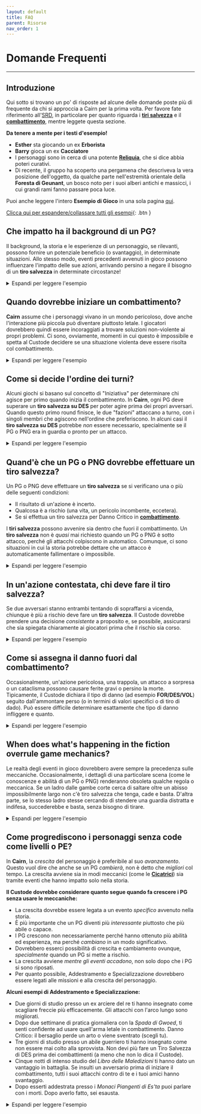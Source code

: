 ```yaml
---
layout: default
title: FAQ
parent: Risorse
nav_order: 1
---
```


# Domande Frequenti
---

## Introduzione

Qui sotto si trovano un po' di risposte ad alcune delle domande poste più di frequente da chi si approccia a Cairn per la prima volta. Per favore fate riferimento all'[SRD](/cairn-srd/), in particolare per quanto riguarda i [**tiri salvezza**](/cairn-srd/#tiri-salvezza) e il [**combattimento**](/cairn-srd/#combattimento), mentre leggete questa sezione.

**Da tenere a mente per i testi d'esempio!**
- **Esther** sta giocando un ex **Erborista**
- **Barry** gioca un ex **Cacciatore**
- I personaggi sono in cerca di una potente [**Reliquia**](/cairn-srd/#reliquie), che si dice abbia poteri curativi.
- Di recente, il gruppo ha scoperto una pergamena che descriveva la vera posizione dell'oggetto, da qualche parte nell'estremità orientale della **Foresta di Geunant**, un bosco noto per i suoi alberi antichi e massicci, i cui grandi rami fanno passare poca luce.

Puoi anche leggere l'intero **Esempio di Gioco** in una sola pagina [qui](/resources/example-of-play).

<a href='#/' id='expAll' class='exp'>Clicca qui per espandere/collassare tutti gli esempi</a>{: .btn }

## Che impatto ha il background di un PG?

Il background, la storia e le esperienze di un personaggio, se rilevanti, possono fornire un potenziale beneficio (o svantaggio), in determinate situazioni. Allo stesso modo, eventi precedenti avvenuti in gioco possono influenzare l'impatto delle sue azioni, arrivando persino a negare il bisogno di un **tiro salvezza** in determinate circostanze!

<details markdown="block">
  <summary>
Espandi per leggere l'esempio
 </summary>

 **Custode**: _"Avete trascorso buona parte della mattinata facendovi strada attraverso la **Foresta di Geunant**, tagliando viticci pendenti e cespugli che vi arrivavano alla vita. È molto facile perdersi qua, in mezzo al folto sottobosco. Per peggiorare le cose, il Sole è completamente oscurato dai folti rami sopra le vostre teste."_

 **Barry**: _"Il mio background da **Cacciatore** può aiutarci in qualche modo?"_

 **Custode**: _"Sì, anche se devi fermarti spesso per guardarti attorno; di conseguenza, andate a rilento. Continuate ad andare a Est, verso la vostra destinazione"_

 **Custode**: _"Dopo qualche ora sbucate in una piccola radura tra le piante, perfetta per una breve sosta. Dall'altra parte della radura c'è un sentiero piccolo ma visibile che punta a Est. L'entrata del sentiero è bloccata da una grossa pianta in fiore, illuminata da un solitario raggio di sole; dai suoi baccelli aperti, di colore blu, sgocciola un icore verde."_

 **Esther**: _"Come ex **Erborista**, riconosco la pianta?"_

 **Custode**: _"Sì. Sai anche che probabilmente è cresciuta molto per via del raggio di sole che la sommerge di luce naturale."_

 **Esther**: _"Cosa mi dicono i colori della pianta? È velenosa? Cosa so dell'icore verde?"_

 **Custode**: _"Osservi tutte queste cose e riconosci che, sì, molto probabilmente è velenosa, perché i petali ricordano molto quelli dell'Aconito."_

 **Barry**: _"Va bene, il piano è questo: scalerò uno degli alberi sopra la pianta e vi stenderò sopra il mio sacco a pelo, per bloccare la luce. Con un po' di fortuna, questo farà chiudere i baccelli!"_

 **Custode**: _"Stendi con cura il tuo sacco a pelo tra due tronchi, proiettando un'ombra sopra i baccelli blu della pianta al di sotto. Immediatamente, questi cominciano a chiudersi, abbastanza da permettere a una persona attenta di passarvi in mezzo."_

 **Esther**: _"Eccellente. Voglio provare a estrarre con cura una delle foglie, per usarla in futuro, e poi andare avanti."_

 **Cosa sarebbe successo se nessuno dei PG avesse avuto esperienze o competenze rilevanti?**

 - Se non ci fosse stato nessun PG con il background **Erborista**, il Custode avrebbe probabilmente dichiarato che i PG ignoravano le proprietà della pianta e, si spera, i giocatori avrebbero provato a imparare di più facendo domande ed esperimenti.

 - Se un PG avesse avuto un background _tangenziale_ (come il **Cacciatore**) il Custode avrebbe potuto [lasciar decidere al Fato](/cairn-srd/#dado-del-fato) e tirare 1d6. Più alto il tiro, più probabilmente i PG avrebbero imparato qualcosa di importante o utile.
</details>

## Quando dovrebbe iniziare un combattimento?

**Cairn** assume che i personaggi vivano in un mondo pericoloso, dove anche l'interazione più piccola può diventare piuttosto letale. I giocatori dovrebbero quindi essere incoraggiati a trovare soluzioni non-violente ai propri problemi. Ci sono, ovviamente, momenti in cui questo è impossibile e spetta al Custode decidere se una situazione violenta deve essere risolta col combattimento.

<details markdown="block">
  <summary>
Espandi per leggere l'esempio
 </summary>

 **Custode**: _"Nel tardo pomeriggio arrivate finalmente al limitare della foresta. Uscendo dagli alberi, quasi cadete in un profondo orrido che taglia in due la foresta. Finalmente, siete arrivati al **Crollo Divino**, una gola apparendemente senza fondo e senza un ponte che la attraversi. A giudicare dalle pareti di nuda roccia su entrambi i lati, calarsi sarebbe estremamente pericoloso. Sfortunatamente, la vostra mèta si trova proprio dall'altra parte, dove le rupi incontrano il confine del mondo. Nelle vicinanze c'è una piccola radura dove potreste accamparvi, protetti da un gigantesco albero di Quercia piantato vicino all'orrido"_

 **Esther**: _"Penso che dovremmo accamparci prima di andare avanti. Se dobbiamo calarci o aggirare l'abisso, preferirei avere la luce dalla nostra!"_

 **Barry**: _"Decisamente. Mi chiedo quale sia il modo più sicuro di farlo? Diamo le spalle al precipizio?"_

 **Custode**: _"Sì, a meno che, ovviamente, non ne esca qualcosa! A proposito, chi fa il primo turno di guardia?"_

 **Esther**: _"Il primo turno lo prendo io."_

 **Custode**: _"Vi accampate e mangiare una delle vostre razioni. A metà del primo turno di guardia, il rumore di rami spezzati provenire da Ovest dell'accampamento, verso la **Foresta di Geunant**. Cosa fai?"_

 **Esther**: _"Vorrei svegliare il mio compagno con un calcio, così non devo affrontare questa cosa da sola, indicandogli silenziosamente con la testa la direzione del rumore e facendogli cenno di far silenzio."_

 **Custode**: _"Lo fai e proprio mentre si sta alzando un paio di orridi occhi rossi diventa visibile dietro alle foglie del sottobosco."_

 **Barry**: _"Cosa sappiamo delle creature che vivono qui?"_

 **Custode**: _"Sapete che qualsiasi creatura che attraversi questa foresta di notte è molto probabilmente pericolosa. Difficilmente avrete il tempo di parlare con qualsiasi cosa stia per emergere da lì"_

 **Esther**: _"Allora sono pronta a combattere. Mi alzo e sfodero la spada, pronta per qualsiasi cosa arrivi"_

</details>

## Come si decide l'ordine dei turni?

Alcuni giochi si basano sul concetto di "Iniziativa" per determinare chi agisce per primo quando inizia il combattimento. In **Cairn**, ogni PG deve superare un **tiro salvezza su DES** per poter agire prima dei propri avversari. Quando questo primo round finisce, le due "fazioni" attaccano a turno, con i singoli membri che agiscono nell'ordine che preferiscono. In alcuni casi il **tiro salvezza su DES** potrebbe _non_ essere necessario, specialmente se il PG o PNG era in guardia o pronto per un attacco.

<details markdown="block">
  <summary>
Espandi per leggere l'esempio
 </summary>

 **Custode**: _"Una creatura simile a un alce, con occhi rossi come braci, esplode dall'oscurità della foresta dalla parte opposta dell'accampamento del gruppo. Un mare di nebbia fluisce dal corpo della creatura mentre ti corre incontro, **Barry**. **Esther** era già pronta, quindi agisce per prima."_
 
 **Barry**: _"E io?"_

 **Custode**: _"Tu dovrai superare un **tiro salvezza su DES** per vedere se sei in grado di prepararti in tempo per agire prima della creatura."_

 **Barry**: _"Ho tirato 1d20 e ho fatto 17. Ahia."_

 **Custode**: _"Già, è un fallimento. **Esther**, tu agirai per prima, poi la creatura e infine **Barry**. Dopodiché voi due agirete di nuovo nell'ordine che preferite, poi toccherà alla creatura e via così"_

</details>

## Quand'è che un PG o PNG dovrebbe effettuare un tiro salvezza?

Un PG o PNG deve effettuare un **tiro salvezza** se si verificano una o più delle seguenti condizioni:
 - Il risultato di un'azione è incerto.
 - Qualcosa è a rischio (una vita, un pericolo incombente, eccetera).
 - Se si effettua un tiro salvezza per Danno Critico in [**combattimento**](/cairn-srd/#danno-critico).

I **tiri salvezza** possono avvenire sia dentro che fuori il combattimento. Un **tiro salvezza** non è _quasi_ mai richiesto quando un PG o PNG è sotto attacco, perché gli attacchi colpiscono in automatico. Comunque, ci sono situazioni in cui la storia potrebbe dettare che un attacco è automaticamente fallimentare o impossibile.

<details markdown="block">
  <summary>
Espandi per leggere l'esempio
 </summary>
 
 **Esther**: _"Sappiamo qualcosa di questa creatura?"_

 **Custode**: _"Sì - è un'[**Alce Sanguinaria**](/monsters/blood-elk/), cioè una specie di cervo assassino nato da una grande cupidigia o invidia. Sono piuttosto potenti, da quello che hai sentito."_

 **Esther**: _"Spaventoso! In questo caso, voglio usare la mia azione per aiutare il mio compagno a trascinarsi fuori dal suo percorso, magari verso quella Quercia che hai menzionato prima."_

 **Custode**: _"Eri già in piedi e pronta ad agire, quindi deciderò che succede e basta, troppo in fretta perché la creatura possa cambiare la sua traiettoria. Riesci a trascinare **Barry** a Est del campo ormai calpestato, vicino alla Quercia che si trova a pochi passi dal **Crollo Divino**. Ora è il turno dell'**Alce Sanguinaria**. Attraversa lo spazio che **Barry** occupava fino a un attimo fa, distruggendo il fuoco da campo. Si volta violentemente, quasi scivolando dal dirupo nel processo. I suoi occhi brillano di un viola carico d'odio mentre si gira verso voi due. **Barry** tocca a te. Tieni conto che hai soltanto il tuo coltellino per il combattimento, perché tutto il resto è ancora al campo. Peggio, l'oscurità ti rende incapace di vedere qualcosa di più dei suoi fiammeggianti occhi rossi. Usa 1d4 quando tiri per il danno."_

 **Barry**: _"Urlando, lancio il mio pugnale verso la creatura. Tiro 1d4 e il risultato è un 1."_

 **Custode**: _"Il coltello vola abilmente dalla tua mano, fendendo l'aria brumosa appena sopra la creatura e atterrando qualche piede alle sue spalle. La bestia mugghia di rabbia e flette le gambe mentre si prepara a caricare di nuovo. Tocca voi ora. Andate nell'ordine che preferite._"

 **Esther**: _"Ho un'idea: la creatura prima ha caricato **Barry**, giusto? Quindi sembra ragionevole che lo faccia di nuovo? E se tirassi un'estremità della mia corda a **Barry** e poi lui la facesse girare attorno a un albero vicino? Così se si avvicina di nuovo cercando di calpestarlo lui potrebbe...saltare giù? Tenendosi alla corda, ovviamente."_

 **Barry**: _"Uhm... suona come un piano, credo. Sì, facciamolo!"_

 **Perché non c'era bisogno che Barry facesse un tiro salvezza per fissare la corda all'albero?**

 In un turno, un PG può tentare qualsiasi azione; un **tiro salvezza** è richiesto solo se si verifica una delle condizioni elencate sopra. Sembra ragionevole che **Barry** possa fare una folle corsa attorno all'albero (che era a pochi piedi di distanza) con la corda senza troppo pericolo. Avesse provato a correre verso l'**Alce Sanguinaria** o fatto qualcosa di similmente incerto o pericolo, avrebbe dovuto fare un **tiro salvezza**.

</details>

## In un'azione contestata, chi deve fare il tiro salvezza?

Se due avversari stanno entrambi tentando di sopraffarsi a vicenda, chiunque è più a rischio deve fare un **tiro salvezza**. Il Custode dovrebbe prendere una decisione _consistente_ a proposito e, se possibile, assicurarsi che sia spiegata chiaramente ai giocatori prima che il rischio sia corso.


 <details markdown="block">
   <summary>
 Espandi per leggere l'esempio
  </summary>

  **Custode**: _"**Esther**, lanci una estremità della tua corda a **Barry**, che la fa girare attorno alla Quercia e poi corre verso lo strapiombo dall'altra parte, urlando alla creatura di attaccarlo. **Esther** prende posizione come una sorta di contrappeso se dovesse cadere. **Barry**, siccome sei in condizione di reagire, ti permetto una specie di reazione da fuori dal combattimento."_
 
  **Barry**: _"Va bene, se mi si avvicina vorrei stare vicino al bordo del dirupo, pronto a saltar via."_

  **Custode**: _"Capito. Ora tocca all'**Alce Sanguinaria** e ovviamente è ancora molto arrabbiata con te, **Barry**. Alzando i suoi diabolici zoccoli, la bestia carica di nuovo nella tua direzione. Tu salti giù dal dirupo all'ultimo secondo, tenendoti alla corda con tutta la tua forza. L'**Alce Sanguinaria** tenta di fermare il proprio attacco nel momento in cui vede cadere il suo bersaglio. Fa un **tiro salvezza su DES** per vedere se riesce a fermarsi. Diamine, ha tirato un 20 e precipita oltre l'orlo del burrone nella vasta oscurità sottostante."_

  **Perché l'Alce Sanguinaria non ha fatto un tiro d'attacco, come suggeriscono le regole del combattimento?**
  L'attacco era considerato possibile, ma anche molto pericoloso. Se la creatura avesse effettuato un attacco a distanza o fosse stata un combattente da mischia addestrato, sarebbe stato molto meno pericoloso attaccare **Barry**. Sfortunatamente era una bestia, e una capace solo di calpestare la gente con i suoi zoccoli affilati.

  **Perché ha tirato l'Alce Sanguinaria invece di Barry, che anche lui a rischio?**
  In questo esempio, l'**Alce Sanguinaria** era molto più a rischio del suo avversario umano perché:
  - In quanto bestia furibonda, era probabilmente incapace di pensiero creativo e priva di capacità avanzate di risoluzione dei problemi.
  - Una delle sue caratteristiche primarie è la velocità relativa alla stazza ed è probabile che queste proprietà avrebbero reso una fermata improvvisa più difficile.
  - Di consegueza, non c'erano benefici situazionali o meccanici che potessero fornire qualsivoglia vantaggio all'**Alce Sanguinaria** in questo scenario.

  D'altra parte, **Barry** era quello meno a rischio dei due:
  - Come ex cacciatore, aveva già stabilito chiaramente di essere in grado di compiere azioni di questo tipo.
  - **Esther** aveva legato la corda attorno a un albero, usando sè stessa come contrappeso. Questo gli forniva un chiaro vantaggio *situazionale*.

  Se **Barry** fosse stato ferito o avesse avuto meno tempo per prepararsi, sarebbe stato concepibile di chiergli un **tiro salvezza su FOR** per vedere se riusciva a tenersi alla corda.
</details>

## Come si assegna il danno fuori dal combattimento?

Occasionalmente, un'azione pericolosa, una trappola, un attacco a sorpresa o un cataclisma possono causare ferite gravi o persino la morte. Tipicamente, il Custode dichiara il tipo di danno (ad esempio **FOR/DES/VOL**) seguito dall'ammontare perso (o in termini di valori specifici o di tiro di dado). Può essere difficile determinare esattamente che tipo di danno infliggere e quanto.

<details markdown="block">
  <summary>
Espandi per leggere l'esempio
 </summary>

 **Custode**: _"Dopo il vostro incontro con l'**Alce di Sangue**, tornate all'accampamento cercando di recuperare quanto più sonno potete. All'alba siete entrambi svegli e pronti a continuare il vostro viaggio."_

 **Esther**: _"Va bene. La domanda è, come attaversiamo il **Crollo Divino**? Ci sono ponti al nostro livello?"_

 **Custode**: _"Non che possiate vedere. Lontano a Nord un gruppetto di alberi cresce vicino al crepaccio e blocca parzialmente la vostra visuale; dovrete esplorare un po' per vedere cosa c'è oltre. Qualche centinaio di metri a Sud, invece, potete vedere un piccolo ripiano che sporge dalle pareti del crepaccio, circa cinquanta piedi più sotto. Ha una specie di forma a "L" e si avvicina parecchio all'altro lato. Potrà volerci un po' di lavoro per arrivarci, ma sembra fattibile."_

 **Barry**: _"Io dico di andare per il ripiano. Hai ancora la corda e i chiodi?"_

 **Esther**: _"Già, non vedo un modo migliore per arrivare dall'altra parte. Andiamo."_

 **Custode**: _"Dopo una camminata di mezzora lungo il crepaccio, arrivate finalmente a un punto proprio sopra il ripiano. Nelle profondità dell'orrido potete vedere un lenzuolo di bruma mattutina e subito sotto ad essa il luccichio dell'acqua corrente"_

 **Barry**: _"Ci sono grosse pietre vicino al bordo? Vorrei piantarci dentro un chiodo e fissarci la corda. Così potrò calarmi in sicurezza fino al ripiano"_

 **Custode**: _"Trovi una grossa pietra sul bordo e ci pianti dentro il chiodo."_

 **Barry**: _"Ottimo, mi calo e po accendo la mia lanterna. **Esther** mi seguirà, suppongo."_

 **Custode**: _"Piantando attentamente i tuoi piedi sul ripiano, testi la corda e chiami **Esther**, che si cala. Dopo che è arrivata in sicurezza sul ripiano, osservate i vostri dintorni. Il ripiano sembra andare a zigzag verso il basso, all'interno dell'orrido e quasi fino in fondo. Il suono dell'acqua corrente riempie il crepaccio. Volete lasciare la corda qui per il viaggio di ritorno?"_

 **Esther**: _"Purtroppo sì. Inoltre segnerò la nostra posizione sulla mia mappa. Chissà se servirà a qualcosa, ma non si sa mai... OK, andiamo via da qui"_
 
 **Custode**: _"Ti muovi cautamente lungo la sporgenza, piantando le dita nella parete del crepaccio per sicurezza. Dopo quindici faticosi minuti, arrivate finalmente a una piccola cascata che blocca il passaggio in avanti. L'acqua gelata scorre lungo la scivolosa superficie rocciosa e finisce in un piccolo bacino sotto. Qui la roccia è coperta di muschio bagnato e probabilmente scivolerete se cercherete di passare attraverso. Cosa fate?"_
 
 **Barry**: _"C'è un altro modo di andare avanti?"_

 **Custode**: _"Non che tu sappia. Potresti provare a calarti, ma è piuttosto buio e probabilmente ancora più pericoloso."_

 **Barry**: _"Ok, penso che tenterò la fortuna con la cascata, grazie. **Esther**, potresti tenerti alla mia sacca mentre passo attraverso?".

 **Esther**: _"E farmi trascinare giù con te? No grazie!"_

 **Custode**: _"Dovrai fare un **tiro salvezza su DES** per vedere se riesci ad attraversare la superficie viscida senza scivolare."_

 **Barry**: _"Ok, passo a **Esther** la mia lanterna così posso usare entrambe le mani...e ho fatto 14, un fallimento. Dannazione."_

 **Custode**: _"Scivoli e cadi lungo la cascata e nel bacino d'acqua sottostante, battendo forte la mano sul bordo allo stesso tempo. Ricevi 1d4 danni a DES e non puoi stringere bene gli oggetti nella tua mano dominante. È quasi completamente buio, ma puoi ancora vedere la luce della torcia della tua compagna sopra di te."_

**Che Caratteristica dovrebbe colpire il danno non da combattimento?**
- Se la ferita colpisce la forza fisica o la salute, sottrai da **FOR**. _Questo non innesca un **tiro salvezza da danno critico**_. **FOR** è un riflesso della salute del PG e dovrebbe mostrarlo in modi sottili ma interessanti: magari richiedendo un **tiro salvezza** quando prima non era necessario.
- Se la ferita impatta sulla capacità di muoversi, reagire prontamente o sulle abilità motorie delicate, sottrai da **DES**. Questo è spesso abbinato a un effetto anche nel mondo di gioco; avere le dita rotte impatterebbe sulla capacità di un PG di scassinare serrature, ad esempio.
- Se lo spirito, la forza di volontà o la determinazione di un PG vengono colpiti, sottrai da **VOL**. Questo tipo di danno è particolarmente utile da considerare per ferite magiche o superficiali. Un PG la cui anima è stata bruciata dalle energie arcane potrebbe aver bisogno di fare un tiro salvezza su **VOL** per leggere i Libri di Incantesimi, per esempio.

Alcune considerazioni:
- Una ferita potrebbe avere più aspetti: la [**fatica**](/cairn-srd/#privazione-e-fatica) potrebbe accompagnare una perdita di FOR dovuta a un veleno, per esempio. Fornisci sempre una possibile soluzione per superare una malattia.
- Il danno dovrebbe essere una conseguenza del fallire un **tiro salvezza**. Non far fare **tiri salvezza** ai giocatori dopo che hanno subito danni.
- I danni narrativi sono tanto potenti quanto i danni meccanici diretti. Perde **DES** avrà un impatto sui riflessi e la velocità di un personaggio, ma una gamba rotta gli impedirà del tutto di muoversi!
</details>

## When does what's happening in the fiction overrule game mechanics?
Le realtà degli eventi in gioco dovrebbero avere sempre la precedenza sulle meccaniche. Occasionalmente, i dettagli di una particolare scena (come le conoscenze e abilità di un PG o PNG) renderanno obsoleta qualche regola o meccanica. Se un ladro dalle gambe corte cerca di saltare oltre un abisso impossibilmente largo non c'è tiro salvezza che tenga, cade e basta. D'altra parte, se lo stesso ladro stesse cercando di stendere una guardia distratta e indifesa, succederebbe e basta, senza bisogno di tirare.

<details markdown="block">
  <summary>
Espandi per leggere l'esempio
 </summary>

 **Barry**: _"Beh, quella era una cattiva idea! Come farò a risalire? A meno che... Ehi, quanto riesco a vedere nell'oscurità sotto di me?"_

 **Custode**: _"Non c'è molta luce qui, ma qualcosa brilla nell'oscurità sotto di te. Se avessi più luce, forse potresti vedere cos'è"_

 **Esther**:_"Potrei lanciargli la mia lanterna. Serve un tiro?"_

 **Custode**:_"Normalmente non servirebbe, ma ricorda che la sua mano è ancora ferita dalla caduta. Direi che deve tirare lui, visto che è quello più in pericolo."_

 **Barry**: _"Ho fatto 3. Finalmente!"_

 **Custode**: _"**Barry**, afferri la lanterna senza problemi. Ora hai una vista decente dell'orrido sotto di te. Vedi una serie di piccole cascate, bacini e sporgenze che arrivano fino a un fiume sul fondo. C'è persino un restringimento nell'orrido stesso, a circa 50 piedi a sud, da cui potresti riuscire a saltare dall'altra parte!"_

 **Barry**: _"Ah! Sapevo che sarebbe stata una buona idea. Come arriviamo là sotto?"_
 
 **Custode**: _"Potresti farti scivolare lungo la cascata che scende dalla pozza dove ti trovi... È un salto corto, quindi non sei in pericolo, nemmeno con la mano che ti ritrovi."_

 **Esther**: _"Però come faccio a scendere anch'io? Aspetta, ho un'idea. Posso vederlo, giusto? E se saltassi..."_

 **Barry**: _"...dovrei prenderti al volo? Con quale mano, di grazia?"_

 **Esther**: _"Non essere ridicolo. Sarai il mio cuscino."_

 **Custode**: _"Dovresti sapere che non sei particolarmente in pericolo visto che stai puntando alla pozza, ma questo non vuol dire che non ci siano rischi. Dovrai tenerti alla parete con entrambe le mani non sarà un viaggio tranquillo. Qualcosa potrebbe caderti."_

 **Esther**: _"Ok, la mia DES non è altissima ma andiamo comunque... e ho fatto 13, un fallimento. Vedi, **Barry**? Non sei l'unico sfortunato qui."_
 
 **Custode**: _"Ce la fai, ma la discesa non è divertente. Un oggetto cade dal tuo zaino, quindi tirerò un dado Fato... sei fortunata, è un 5! Ok, decidi tu cosa cade."_

 **Esther**: _"Se posso scegliere cosa perdere... che ne dici della mia ultima torcia? Tutto il resto è troppo importante e comunque abbiamo ancora olio e lanterna."_

 **Custode**: _"Il rumore del piccolo pezzo di metallo che rimbalza contro le pareti dell'orrido si interrompe quando raggiunge l'acqua corrente al di sotto."_

</details>


## Come progrediscono i personaggi senza code come livelli o PE?

In **Cairn**, la _crescita_ del personaggio è preferibile al suo _avanzamento_. Questo vuol dire che anche se un PG _cambierà_, non è detto che _migliori_ col tempo. La crescita avviene sia in modi meccanici (come le [**Cicatrici**](/cairn-srd/#cicatrici)) sia tramite eventi che hanno impatto solo nella storia.

**Il Custode dovrebbe considerare quanto segue quando fa crescere i PG senza usare le meccaniche:**
- La crescita dovrebbe essere legata a un evento _specifico_ avvenuto nella storia.
- È più importante che un PG diventi più _interessante_ piuttosto che più abile o capace.
- I PG crescono non necessariamente perché hanno ottenuto più abilità ed esperienza, ma perché _cambiano_ in un modo significativo.
- Dovrebbero esserci possibilità di crescita e cambiamento ovunque, _specialmente_ quando un PG si mette a rischio.
- La crescita avviene _mentre gli eventi accadono_, non solo dopo che i PG si sono riposati.
- Per quanto possibile, Addestramento e Specializzazione dovrebbero essere legati alle missioni e alla crescita del personaggio.

**Alcuni esempi di Addestramento e Specializzazione:**
- Due giorni di studio presso un ex arciere del re ti hanno insegnato come scagliare freccie più efficacemente. Gli attacchi con l'arco lungo sono migliorati.
- Dopo due settimane di pratica giornaliera con la _Spada di Gwoed_, ti senti confidente ad usare quell'arma letale in combattimento. Danno Critico: il bersaglio perde un arto o viene sventrato (scegli tu).
- Tre giorni di studio presso un abile guerriero ti hanno insegnato come non essere mai colto alla sprovvista. Non devi più fare un Tiro Salvezza di DES prima dei combattimenti (a meno che non lo dica il Custode).
- Cinque notti di intenso studio del _Libro delle Maledizioni_ ti hanno dato un vantaggio in battaglia. Se insulti un avversario prima di iniziare il combattimento, tutti i suoi attacchi contro di te e i tuoi amici hanno svantaggio.
- Dopo esserti addestrata presso i _Monaci Piangenti di Es'ta_ puoi parlare con i morti. Dopo averlo fatto, sei esausta.

<details markdown="block">
  <summary>
Espandi per leggere l'esempio
 </summary>

  **Custode**: _"Lentamente, scendete nell'oscurità quasi totale dell'orrido. La vostra lanterna è abbastanza luminosa da garantire un viaggio sicuro, ma è anche un faro nella notte per chiunque o qualsiasi cosa possa trovarsi qua sotto. Fortunatamente, sembrate essere da soli, almeno per ora. Alla fine, il ruggito del fiume copre le vostre parole."_

  **Esther**: _"Ho un brutto presentimento. Quanto dobbiamo ancora scendere?"_

  **Custode**: _"Siete poco sopra il letto del fiume, a dire il vero. Piazzando accuratamente i vostri piedi sulla superficie scivolosa, alzi la lanterna e guardi l'acqua brillare, quasi in risposta. Siete a poche dozzine di piedi dalla sporgenza che avete visto prima."_

  **Esther**: _"Quanto ci sembra pericoloso attraversare lì?"_

  **Custode**: _"Dovrete saltare. L'acqua è subito sotto, quindi dovrebbe essere un atterraggio morbido. La corrente, però, sembra bella forte"_

  **Esther**": _"Cosa intendevi dire prima, quando hai detto che il fiume brillava quasi in risposta? Non sono pronta ad affrontare un fiume intelligente."_

  **Custode**: _"Non ne sei totalmente sicura, ma sembra che possa esserci qualcosa di vivo lì sotto. Come ex erborista, sai già dell'esistenza di piante bioluminescenti."_

  **Barry**: _"Piante? Possiamo affrontare delle piante. Perché non guadiamo direttamente il fiume?"_

  **Esther**: _"Uhm... potrebbe essere una buona idea. Aspetta, e se ci fossero rocce nascoste o qualcosa del genere?"_

  **Custode**: _"Potreste certamente provare. Non sembrano esserci molte rocce che spuntano da quello che potete vedere, in effetti"_

  **Esther**: _"Questa volta vado prima io. Dovrai tenermi la lanterna con la tua mano buona, **Barry**."_
  
  **Barry**: _"Buona idea. E mi metterò anche ad urlare se qualcosa dovesse saltare fuori dal fiume per provare a mangiarti."_

  **Custode**: _"Entri nell'acqua corrente. La corrente tira le tue gambe, ma ti senti comunque abbastanza forte da attraversare senza bisogno di aiuto. Lentamente, cominci il tuo viaggio; a ogni passo puoi vedere delle piante colorate - forse alghe - brillare e muoversi in risposta ai tuoi movimenti. Potrebbe anche essere solo la luce."_

  **Esther**: _"Ehm... posso sentirle?"_

  **Custode**: _"Senti solo l'umidità dell'acqua. Frose un lontano solletico, ma potrebbero essere solo delle canne. Sembrano reagire a ogni tuo movimento."_

  **Esther**: _"Interessante. Se non sono in pericolo immediato credo che andrò avanti. La nostra luce ci permette di vedere fino dall'altra parte del fiume?"_

  **Custode**: _"Quasi. Sei a circa metà dell'attraversamento quando **Barry** vede qualcosa muoversi nell'acqua a valle da te. È nero e lucido, come un'anguilla. È anche lungo circa 5 piedi."_

  **Barry**: _"Le dico di tornare indietro."_

  **Esther**: _"Posso andare più veloce di questa cosa?"_

  **Warden**: _"Uhm... Dovrai fare un tiro salvezza su DES."_

  **Esther**: _"Scusa **Barry**, voglio vedere se riesco a batterla. Capiremo come farti attraversare una volta che sarò di nuovo all'asciutto. Ok, andiamo... Sì! Un 2! Attraverso in corsa."_

  **Custode**: _"Aumenti enormemente il tuo passo, scattando attraverso l'acqua con grandi schizzi. Con ogni balzo, i tuoi piedi distruggono le creature colorate nell'acqua. L'acqua comincia a muoversi violentemente attorno alle tue caviglie. A valle, quella specie di anguilla scatta in avanti, come in risposta. Arrivi finalmente all'altra riva, mentre l'acqua del fiume ribolle alle tue spalle. Mentre salti fuori dall'acqua, un po' della sostanza luminescente si attacca alla tua caviglia destra. Una volta a terra, non sembri in grado di liberartene. Non ti fa male o altro, ma sembra che sia stata dipinta sulla tua caviglia."_

  **Esther**: _"Diamine! Cosa sembra? Inoltre, cosa vedo da questa parte del fiume?"_

  **Custode**: _"La senti bagnata, ma a parte quello sembra un tatuaggio. È come se fosse parte di te. Ti trovi su una riva praticamente identica a quella dall'altra parte; dovrai esplorare un po' per saperne di più."_

  **Esther**: _"Suppongo di poter ignorare la caviglia, per ora, se non mi fa male o altro. **Barry**, come intendi attraversare queste acque inquiete e infestate dalle anguille? Magari dovresti provare dalla quella sporgenza più a valle?"_

  **Barry**: _"Si può fare. Quante torce ti rimangono? Non voglio lasciarti al buio mentre scendo. Potresti anche provare a seguirmi per un po', anche se la luce potrebbe non essere perfetta."_

  **Esther**: _"Le ho finite, purtroppo. Ma magari se ti seguo potrò fare qualcosa dal mio lato per aiutarti a saltare?"_

  **Custode**: _"Marciate in parallelo su entrambi i lati del fiume, con la luce della lampada di **Barry** che illumina a malapena la vostra strada. **Esther**, tu stai facendo particolarmente fatica, perché devi stare molto vicina al fiume per evitare di finire in ombre sconosciute."_

  **Esther**: _"Se sono vicina al fiume, vorrei studiarlo ancora un po'. Riesco ancora a vedere quelle cose piantose bioluminescenti?"_
  
  **Warden**: _"Sì e sembra che ti seguano. La cosa interessante è che la luce dei loro movimenti è quasi sufficente a farti vedere il fiume."_

  **Barry**: _"Bene. Magari riesci a tenere gli occhi aperti nel caso ci siano altre anguille? E io? Cosa vedo mentre attraverso questo crepaccio dimenticato dagli dèi?"_

  **Custode**: _"Le pareti dal tuo lato del fiume si restringono un po' mentre ti avvicini alla sporgenza sollevata che avevi visto prima; in effetti, inizi a sentirti piuttosto schiacciato. Fortunatamente  sei abbastanza ossuto da riuscire a raggiungere la sporgenza, che blocca completamente il passaggio."_

  **Esther**: _"Cosa vedo dal mio lato del fiume? Devo ancora stare attaccata all'acqua?"_

  **Custode**: _"Il crepaccio non è altrettanto stretto dal tuo lato, quindi sarebbe facile continuare ad scendere a valle per te, se volessi allontanarti dalla luce, ovviamente. Ma, più importante, riesci a vedere che la sporgenza una volta si estendeva attraverso il fiume, perché ce n'è una speculare che spunta dall'altro lato. C'è un grosso buco in mezzo, però. Forse è collassata a un certo punto del passato? In ogni caso, **Barry** può provare a scalare la sporgenza o entrare nel fiume e aggirarla. Almeno questa volta non c'è una cascata viscida da aggirare!"_

  **Barry**: _"Assumendo di potercela fare facilmente, direi di scalare questa cosa"_

  **Custode**: _"Ci sali sopra con una certa facilità, appoggiando la lampada in cima e tirandoti su. Ora devi solo arrivare dall'altra parte."_

  **Barry**: _"Domanda veloce, com'è l'acqua esattamente al centro del fiume, dove si trova il buco?"_

  **Custode**: _"È difficile da dire da lì, ma se ti avvicini potresti vederci meglio. **Esther** invece ha osservato il fiume tutto il tempo e può vedere che le acque si stanno muovendo molto rapidamente, in una formazione circolare."_

  **Esther**: _"Sono le anguille, vero? Scommetto che sono le anguille. Cosa stanno facendo ora i miei bio-amici?"_

  **Custode**: _"Guardando nell'acqua vicino alla riva vedi che tutte le creature bioluminescenti sono scappate, come se avessero paura di questa parte del fiume."_

  **Esther**: _"Uhm...ok, ho una teoria. **Barry**, dovresti reggere la lanterna sul buco nel "ponte" e vedere cosa succede."_

  **Barry**: _"Ok. Cammino attentamente fino al centro del fiume sul "ponte", poi mi sdraio e estendo la lanterna oltre il bordo - ma poco. Voglio stare più al sicuro possibile qui."_

  **Custode**: _"Nel momento in cui la abbassi, una lucida anguilla nera salta in aria e fa scattare i suoi denti acuminati verso la lanterna. Sei abbastanza veloce da salvarla, però. L'anguilla ricade in acqua con uno spruzzo."_

  **Barry**: _"Wow! Quello faceva paura. Immagino di dover fare un tiro salvezza per attraversare, vero?"_

  **Custode**: _"Se non hai un'idea migliore, sì."_

  **Esther**: _"Io ne ho una. **Barry**, perché non spegni quella luce?"_
  
  **Barry**: _"Fatto. E ora?"_

  **Custode**: _"Spegni la lanterna. Sbattendo le palpebre, i tuoi occhi cominciano lentamente ad abituarsi all'oscurità. Improvvisamente vedi una luce brillare dall'altra parte del fiume, dove si trova **Esther**. È la sua caviglia, brilla come una candela!"_

  **Esther**: _"Aspetta, posso emettere luce ora? Sono una torcia umana?"_
  
  **Custode**: _"Nella completa oscurità, sì. Speriamo che tu non vada a strisciare nel buio tanto presto."_

  **Barry**: _"Questo è figo. Quindi alle anguille piace la luce, eh? Questo mi dà un'idea..."_

</details>


<script src="/js/expand-all.js"></script>
